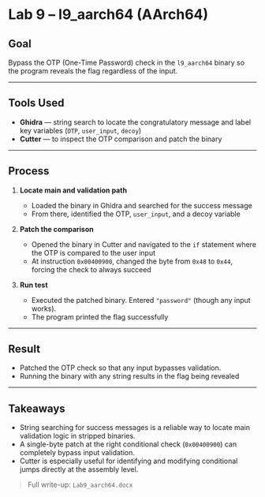 # Lab 9 – l9_aarch64 (AArch64)

## Goal
Bypass the OTP (One-Time Password) check in the `l9_aarch64` binary so the program reveals the flag regardless of the input.

---

## Tools Used
- **Ghidra** — string search to locate the congratulatory message and label key variables (`OTP`, `user_input`, `decoy`) 
- **Cutter** — to inspect the OTP comparison and patch the binary

---

## Process
1. **Locate main and validation path**  
   - Loaded the binary in Ghidra and searched for the success message  
   - From there, identified the OTP, `user_input`, and a decoy variable

2. **Patch the comparison**  
   - Opened the binary in Cutter and navigated to the `if` statement where the OTP is compared to the user input  
   - At instruction `0x00400900`, changed the byte from `0x48` to `0x44`, forcing the check to always succeed

3. **Run test**  
   - Executed the patched binary. Entered `"password"` (though any input works).  
   - The program printed the flag successfully

---

## Result
- Patched the OTP check so that any input bypasses validation.  
- Running the binary with any string results in the flag being revealed

---

## Takeaways
- String searching for success messages is a reliable way to locate main validation logic in stripped binaries.  
- A single-byte patch at the right conditional check (`0x00400900`) can completely bypass input validation.  
- Cutter is especially useful for identifying and modifying conditional jumps directly at the assembly level.  

> Full write-up: `Lab9_aarch64.docx`
